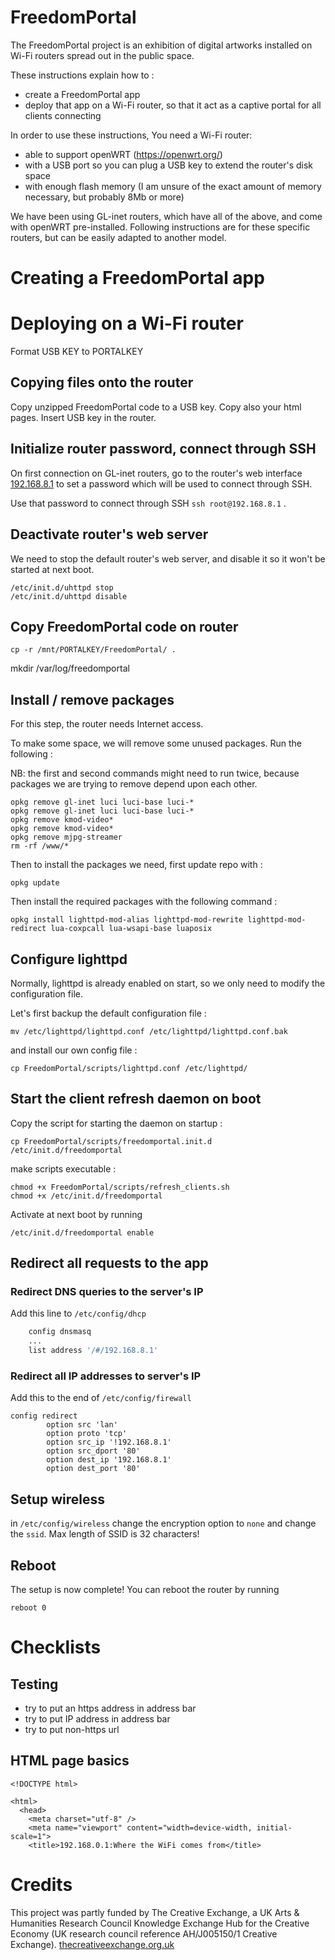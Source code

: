 FreedomPortal
==============

The FreedomPortal project is an exhibition of digital artworks installed on Wi-Fi routers spread out in the public space.

These instructions explain how to :

- create a FreedomPortal app
- deploy that app on a Wi-Fi router, so that it act as a captive portal for all clients connecting

In order to use these instructions, You need a Wi-Fi router:

- able to support openWRT (https://openwrt.org/)
- with a USB port so you can plug a USB key to extend the router's disk space
- with enough flash memory (I am unsure of the exact amount of memory necessary, but probably 8Mb or more)

We have been using GL-inet routers, which have all of the above, and come with openWRT pre-installed. Following instructions are for these specific routers, but can be easily adapted to another model.


Creating a FreedomPortal app
==============================


Deploying on a Wi-Fi router
==============================

Format USB KEY to PORTALKEY


Copying files onto the router
------------------------------

Copy unzipped FreedomPortal code to a USB key. Copy also your html pages. Insert USB key in the router.


Initialize router password, connect through SSH
------------------------------------------------

On first connection on GL-inet routers, go to the router's web interface [192.168.8.1](http://192.168.8.1) to set a password which will be used to connect through SSH.

Use that password to connect through SSH `ssh root@192.168.8.1` .


Deactivate router's web server
--------------------------------

We need to stop the default router's web server, and disable it so it won't be started at next boot.

```
/etc/init.d/uhttpd stop
/etc/init.d/uhttpd disable
```

Copy FreedomPortal code on router
------------------------------------

```
cp -r /mnt/PORTALKEY/FreedomPortal/ .
```

mkdir /var/log/freedomportal

Install / remove packages 
----------------------------

For this step, the router needs Internet access.

To make some space, we will remove some unused packages. Run the following :

NB: the first and second commands might need to run twice, because packages we are trying to remove depend upon each other. 

```
opkg remove gl-inet luci luci-base luci-*
opkg remove gl-inet luci luci-base luci-*
opkg remove kmod-video*
opkg remove kmod-video*
opkg remove mjpg-streamer
rm -rf /www/*
```

Then to install the packages we need, first update repo with :

```
opkg update
```

Then install the required packages with the following command : 

```
opkg install lighttpd-mod-alias lighttpd-mod-rewrite lighttpd-mod-redirect lua-coxpcall lua-wsapi-base luaposix
```

Configure lighttpd
--------------------

Normally, lighttpd is already enabled on start, so we only need to modify the configuration file.

Let's first backup the default configuration file :

```
mv /etc/lighttpd/lighttpd.conf /etc/lighttpd/lighttpd.conf.bak
```

and install our own config file :

```
cp FreedomPortal/scripts/lighttpd.conf /etc/lighttpd/
```


Start the client refresh daemon on boot
----------------------------------------

Copy the script for starting the daemon on startup : 

```
cp FreedomPortal/scripts/freedomportal.init.d /etc/init.d/freedomportal
```

make scripts executable : 

```
chmod +x FreedomPortal/scripts/refresh_clients.sh
chmod +x /etc/init.d/freedomportal
```

Activate at next boot by running 

```
/etc/init.d/freedomportal enable
```


Redirect all requests to the app
------------------------------------

### Redirect DNS queries to the server's IP

Add this line to `/etc/config/dhcp`

```bash
    config dnsmasq
    ...
    list address '/#/192.168.8.1'
```


### Redirect all IP addresses to server's IP

Add this to the end of `/etc/config/firewall`

```
config redirect
        option src 'lan'
        option proto 'tcp'
        option src_ip '!192.168.8.1'
        option src_dport '80'
        option dest_ip '192.168.8.1'
        option dest_port '80'
```


Setup wireless
-----------------

in `/etc/config/wireless` change the encryption option to `none` and change the `ssid`. Max length of SSID is 32 characters!


Reboot
-------

The setup is now complete! You can reboot the router by running 

```
reboot 0
```

Checklists
=============

Testing
-----------

- try to put an https address in address bar
- try to put IP address in address bar
- try to put non-https url


HTML page basics
-------------------

```
<!DOCTYPE html>

<html>
  <head>
    <meta charset="utf-8" />
    <meta name="viewport" content="width=device-width, initial-scale=1">
    <title>192.168.0.1:Where the WiFi comes from</title>
```

Credits
==========

This project was partly funded by The Creative Exchange, a UK Arts & Humanities Research Council Knowledge Exchange Hub for the Creative Economy (UK research council reference AH/J005150/1 Creative Exchange). [thecreativeexchange.org.uk](http://thecreativeexchange.org.uk)
